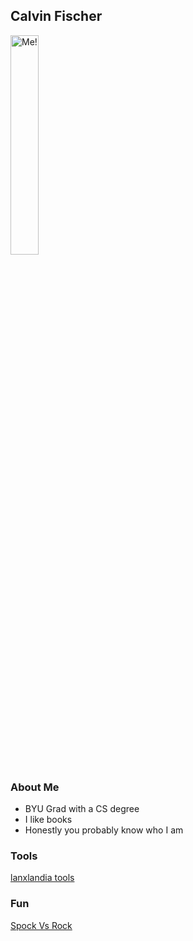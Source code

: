 

## Calvin Fischer

<img src="https://calvinlf.github.io/docs/DSC_3016.jpg"  width="30%" height="30%" alt="Me!">

### About Me
- BYU Grad with a CS degree
- I like books
- Honestly you probably know who I am

### Tools
[lanxlandia tools](https://calvinlf.github.io/DndTools/lanxlandia)


### Fun
[Spock Vs Rock](https://calvinlf.github.io/SvR/play.html)
